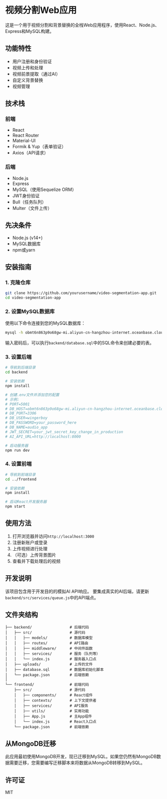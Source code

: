 # 视频分割Web应用

这是一个用于视频分割和背景替换的全栈Web应用程序，使用React、Node.js、Express和MySQL构建。

## 功能特性

- 用户注册和身份验证
- 视频上传和处理
- 视频前景提取（通过AI）
- 自定义背景替换
- 视频管理

## 技术栈

### 前端
- React
- React Router
- Material-UI
- Formik & Yup（表单验证）
- Axios（API请求）

### 后端
- Node.js
- Express
- MySQL（使用Sequelize ORM）
- JWT身份验证
- Bull（任务队列）
- Multer（文件上传）

## 先决条件

- Node.js (v14+)
- MySQL数据库
- npm或yarn

## 安装指南

### 1. 克隆仓库

```bash
git clone https://github.com/yourusername/video-segmentation-app.git
cd video-segmentation-app
```

### 2. 设置MySQL数据库

使用以下命令连接到您的MySQL数据库：

```bash
mysql -h obmt6n863p9o68gw-mi.aliyun-cn-hangzhou-internet.oceanbase.cloud -P 3306 -u wingerboy -D audio_app -p
```

输入密码后，可以执行`backend/database.sql`中的SQL命令来创建必要的表。

### 3. 设置后端

```bash
# 导航到后端目录
cd backend

# 安装依赖
npm install

# 创建.env文件并添加您的配置
# 示例:
# PORT=5001
# DB_HOST=obmt6n863p9o68gw-mi.aliyun-cn-hangzhou-internet.oceanbase.cloud
# DB_PORT=3306
# DB_USER=wingerboy
# DB_PASSWORD=your_password_here
# DB_NAME=audio_app
# JWT_SECRET=your_jwt_secret_key_change_in_production
# AI_API_URL=http://localhost:8000

# 启动服务器
npm run dev
```

### 4. 设置前端

```bash
# 导航到前端目录
cd ../frontend

# 安装依赖
npm install

# 启动React开发服务器
npm start
```

## 使用方法

1. 打开浏览器并访问`http://localhost:3000`
2. 注册新账户或登录
3. 上传视频进行处理
4. （可选）上传背景图片
5. 查看并下载处理后的视频

## 开发说明

该项目包含用于开发目的的模拟AI API响应。
要集成真实的AI后端，请更新`backend/src/services/queue.js`中的API端点。

## 文件夹结构

```
├── backend/                 # 后端代码
│   ├── src/                 # 源代码
│   │   ├── models/          # 数据库模型
│   │   ├── routes/          # API路由
│   │   ├── middleware/      # 中间件函数
│   │   ├── services/        # 服务（队列等）
│   │   └── index.js         # 服务器入口点
│   ├── uploads/             # 上传的文件
│   ├── database.sql         # 数据库初始化脚本
│   └── package.json         # 后端依赖
│
└── frontend/                # 前端代码
    ├── src/                 # 源代码
    │   ├── components/      # React组件
    │   ├── contexts/        # 上下文提供者
    │   ├── services/        # API服务
    │   ├── utils/           # 实用功能
    │   ├── App.js           # 主App组件
    │   └── index.js         # React入口点
    └── package.json         # 前端依赖
```

## 从MongoDB迁移

此应用最初使用MongoDB开发，现已迁移到MySQL。如果您仍然有MongoDB数据需要迁移，您需要编写迁移脚本来将数据从MongoDB转移到MySQL。

## 许可证

MIT 